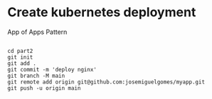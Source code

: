 # Create kubernetes deployment

App of Apps Pattern

<code>
cd part2
git init
git add .
git commit -m 'deploy nginx'
git branch -M main
git remote add origin git@github.com:josemiguelgomes/myapp.git
git push -u origin main
</code>

